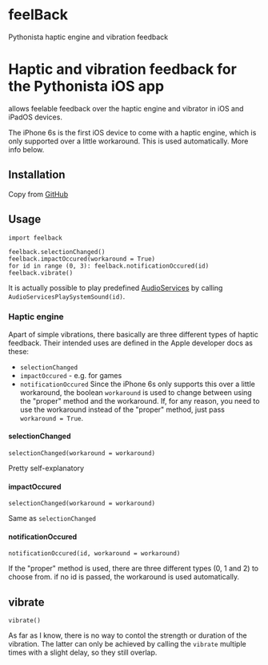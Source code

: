 # feelBack
Pythonista haptic engine and vibration feedback

# Haptic and vibration feedback for the Pythonista iOS app
allows feelable feedback over the haptic engine and vibrator in iOS and iPadOS devices.

The iPhone 6s is the first iOS device to come with a haptic engine, which is only supported over a little workaround. This is used automatically. More info below.

## Installation
Copy from [GitHub](https://github.com/Dr1zz3l/feelback)

## Usage

    import feelback
    
    feelback.selectionChanged()
    feelback.impactOccured(workaround = True)
    for id in range (0, 3): feelback.notificationOccured(id)
    feelback.vibrate()
It is actually possible to play predefined [AudioServices](https://iphonedevwiki.net/index.php/AudioServices) by calling `AudioServicesPlaySystemSound(id)`.

### Haptic engine
Apart of simple vibrations, there basically are three different types of haptic feedback. Their intended uses are defined in the Apple developer docs as these:
- `selectionChanged` 
- `impactOccured` - e.g. for games
- `notificationOccured`
Since the iPhone 6s only supports this over a little workaround, the boolean `workaround` is used to change between using the "proper" method and the workaround.
If, for any reason, you need to use the workaround instead of the "proper" method, just pass `workaround = True`.

#### selectionChanged

    selectionChanged(workaround = workaround)
Pretty self-explanatory

#### impactOccured
    selectionChanged(workaround = workaround)
Same as `selectionChanged`

#### notificationOccured
    notificationOccured(id, workaround = workaround)
If the "proper" method is used, there are three different types (0, 1 and 2) to choose from. if no id is passed, the workaround is used automatically.

## vibrate
    vibrate()
As far as I know, there is no way to contol the strength or duration of the vibration. The latter can only be achieved by calling the `vibrate` multiple times with a slight delay, so they still overlap.


